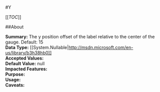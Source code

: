 #Y

[[_TOC_]]

##About

**Summary:**  The y position offset of the label relative to the center of the gauge.  Default: 15   
**Data Type:** [[System.Nullable|http://msdn.microsoft.com/en-us/library/b3h38hb0]]  
**Accepted Values:**   
**Default Value:** null  
**Impacted Features:**   
**Purpose:**   
**Usage:**   
**Caveats:**   

